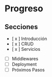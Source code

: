 # Progreso

## Secciones
- [ x ] Introducción
- [ x ] CRUD
- [ x ] Servicios
- [ ] Middlewares
- [ ] Deployment
- [ ] Próximos Pasos
